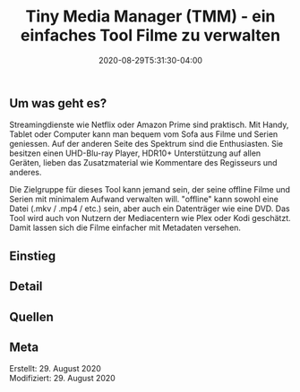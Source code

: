 ﻿---
title: "Tiny Media Manager (TMM) - ein einfaches Tool Filme zu verwalten"
date: 2020-08-29T5:31:30-04:00
categories:
  - media
  - praxis
tags:
  - tool
  - 
---

## Um was geht es?  

Streamingdienste wie Netflix oder Amazon Prime sind praktisch. Mit Handy, Tablet oder Computer kann man bequem vom Sofa aus Filme und Serien geniessen. Auf der anderen Seite des Spektrum sind die Enthusiasten. Sie besitzen einen UHD-Blu-ray Player, HDR10+ Unterstützung auf allen Geräten, lieben das Zusatzmaterial wie Kommentare des Regisseurs und anderes.  

Die Zielgruppe für dieses Tool kann jemand sein, der seine offline Filme und Serien mit minimalem Aufwand verwalten will. "offline" kann sowohl eine Datei (.mkv / .mp4 / etc.) sein, aber auch ein Datenträger wie eine DVD. Das Tool wird auch von Nutzern der Mediacentern wie Plex oder Kodi geschätzt. Damit lassen sich die Filme einfacher mit Metadaten versehen.

## Einstieg  


## Detail

## Quellen  


## Meta

Erstellt:		29. August 2020  
Modifiziert:	29. August 2020
